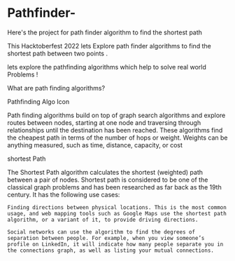 # Pathfinder-
Here's the project for path finder algorithm to find the shortest path 
 
 This Hacktoberfest 2022 lets Explore path finder algorithms to find the shortest path between two points .
 
 lets explore the pathfinding algorithms which help to solve real world Problems !
 
 What are path finding algorithms?

Pathfinding Algo Icon

Path finding algorithms build on top of graph search algorithms and explore routes between nodes, starting at one node and traversing through relationships until the destination has been reached. These algorithms find the cheapest path in terms of the number of hops or weight. Weights can be anything measured, such as time, distance, capacity, or cost

shortest Path

The Shortest Path algorithm calculates the shortest (weighted) path between a pair of nodes. Shortest path is considered to be one of the classical graph problems and has been researched as far back as the 19th century. It has the following use cases:

    Finding directions between physical locations. This is the most common usage, and web mapping tools such as Google Maps use the shortest path algorithm, or a variant of it, to provide driving directions.

    Social networks can use the algorithm to find the degrees of separation between people. For example, when you view someone’s profile on LinkedIn, it will indicate how many people separate you in the connections graph, as well as listing your mutual connections.

